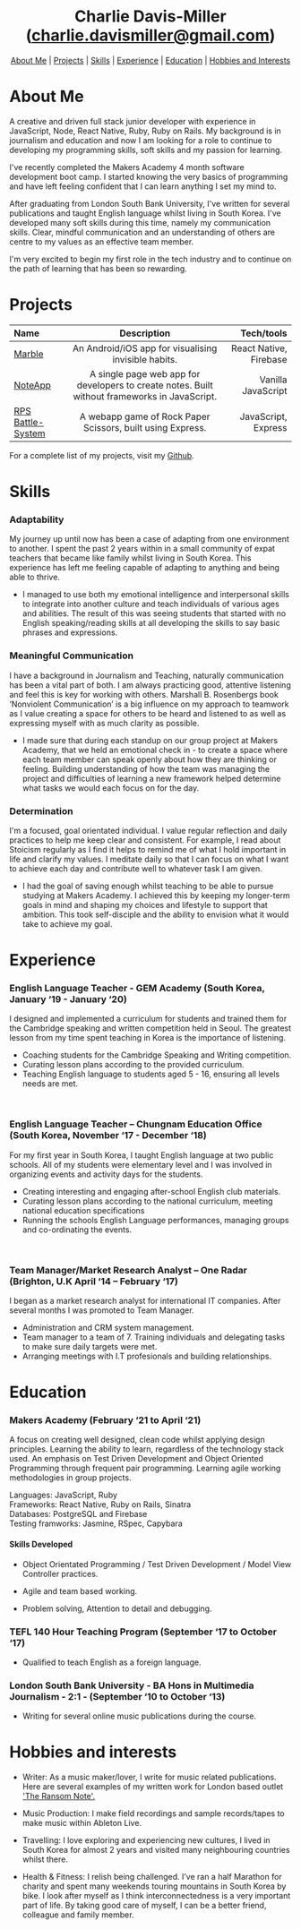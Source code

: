 <h1 align="center">Charlie Davis-Miller (<a href="mailto:charlie.davismiller@gmail.com">charlie.davismiller@gmail.com</a>)</h1>

<div align ="center"

[About Me](https://github.com/charlierdm/CV#about-me) | [Projects](https://github.com/charlierdm/CV#projects) | [Skills](https://github.com/charlierdm/CV#skills) | [Experience](https://github.com/charlierdm/CV#experience) | [Education](https://github.com/charlierdm/CV#education) | [Hobbies and Interests](https://github.com/charlierdm/CV#hobbies-and-interests)

</div>

# About Me

A creative and driven full stack junior developer with experience in JavaScript, Node, React Native, Ruby, Ruby on Rails. My background is in journalism and education and now I am looking for a role to continue to developing my programming skills, soft skills and my passion for learning.<br>

I've recently completed the Makers Academy 4 month software development boot camp. I started knowing the very basics of programming and have left feeling confident that I can learn anything I set my mind to. 

After graduating from London South Bank University, I've written for several publications and taught English language whilst living in South Korea. I've developed many soft skills during this time, namely my communication skills. Clear, mindful communication and an understanding of others are centre to my values as an effective team member.  

I'm very excited to begin my first role in the tech industry and to continue on the path of learning that has been so rewarding. 

# Projects

 | Name     | Description | Tech/tools     | 
| :---        |    :----:   |    ---: |
| [Marble](https://github.com/charlierdm/Marble)       | An Android/iOS app for visualising invisible habits.  | React Native, Firebase | 
| [NoteApp](https://github.com/charlierdm/noteApp)   | A single page web app for developers to create notes. Built without frameworks in JavaScript.  | Vanilla JavaScript  | 
| [RPS Battle-System](https://github.com/charlierdm/RPS_Battle_Express_Edition)   | A webapp game of Rock Paper Scissors, built using Express. | JavaScript, Express      | 

For a complete list of my projects, visit my [Github](https://github.com/charlierdm).


# Skills 

  

### Adaptability 

My journey up until now has been a case of adapting from one environment to another. I spent the past 2 years within in a small community of expat teachers that became like family whilst living in South Korea. This experience has left me feeling capable of adapting to anything and being able to thrive.  

* I managed to use both my emotional intelligence and interpersonal skills to integrate into another culture and teach individuals of various ages and abilities. The result of this was seeing students that started with no English speaking/reading skills at all developing the skills to say basic phrases and expressions.

### Meaningful Communication 

I have a background in Journalism and Teaching, naturally communication has been a vital part of both. I am always practicing good, attentive listening and feel this is key for working with others. Marshall B. Rosenbergs book ‘Nonviolent Communication’ is a big influence on my approach to teamwork as I value creating a space for others to be heard and listened to as well as expressing myself with as much clarity as possible.

* I made sure that during each standup on our group project at Makers Academy, that we held an emotional check in - to create a space where each team member can speak openly about how they are thinking or feeling. Building understanding of how the team was managing the project and difficulties of learning a new framework helped determine what tasks we would each focus on for the day.  

### Determination

I'm a focused, goal orientated individual. I value regular reflection and daily practices to help me keep clear and consistent. For example, I read about Stoicism regularly as I find it helps to remind me of what I hold important in life and clarify my values. I meditate daily so that I can focus on what I want to achieve each day and contribute well to whatever task I am given. 

* I had the goal of saving enough whilst teaching to be able to pursue studying at Makers Academy. I achieved this by keeping my longer-term goals in mind and shaping my choices and lifestyle to support that ambition. This took self-disciple and the ability to envision what it would take to achieve my goal.    
  
# Experience 

  

### English Language Teacher - GEM Academy (South Korea, January ‘19 - January ‘20)   

I designed and implemented a curriculum for students and trained them for the Cambridge speaking and written competition held in Seoul. The greatest lesson from my time spent teaching in Korea is the importance of listening. 

* Coaching students for the Cambridge Speaking and Writing competition.
* Curating lesson plans according to the provided curriculum. 
* Teaching English language to students aged 5 - 16, ensuring all levels needs are met. 

<br />

### English Language Teacher – Chungnam Education Office (South Korea, November ‘17 - December ‘18)   

For my first year in South Korea, I taught English language at two public schools. All of my students were elementary level and I was involved in organizing events and activity days for the students. 

* Creating interesting and engaging after-school English club materials.
* Curating lesson plans according to the national curriculum, meeting national education specifications 
* Running the schools English Language performances, managing groups and co-ordinating the events. 

<br />

### Team Manager/Market Research Analyst – One Radar (Brighton, U.K April ‘14 – February ‘17) 

I began as a market research analyst for international IT companies. After several months I was promoted to Team Manager.

* Administration and CRM system management. 
* Team manager to a team of 7. Training individuals and delegating tasks to make sure daily targets were met.
* Arranging meetings with I.T profesionals and building relationships. 
  
# Education 

  

### Makers Academy (February ‘21 to April ‘21) 

A focus on creating well designed, clean code whilst applying design principles. Learning the ability to learn, regardless of the technology stack used. An emphasis on Test Driven Development and Object Oriented Programming through frequent pair programming. Learning agile working methodologies in group projects.  


Languages: JavaScript, Ruby\
Frameworks: React Native, Ruby on Rails, Sinatra\
Databases: PostgreSQL and Firebase\
Testing framworks: Jasmine, RSpec, Capybara


#### Skills Developed 

* Object Orientated Programming / Test Driven Development / Model View Controller practices.    

* Agile and team based working.   

* Problem solving, Attention to detail and debugging.      


### TEFL 140 Hour Teaching Program (September ‘17 to October ‘17) 

 

- Qualified to teach English as a foreign language.  


### London South Bank University - BA Hons in Multimedia Journalism - 2:1 - (September ‘10 to October ‘13) 


- Writing for several online music publications during the course.  


# Hobbies and interests

- Writer: As a music maker/lover, I write for music related publications. Here are several examples of my written work for London based outlet ['The Ransom Note'.](https://www.theransomnote.com/author/charlie-davis-miller/) 

- Music Production: I make field recordings and sample records/tapes to make music within Ableton Live. 

- Travelling: I love exploring and experiencing new cultures, I lived in South Korea for almost 2 years and visited many neighbouring countries whilst there.

- Health & Fitness: I relish being challenged. I’ve ran a half Marathon for charity and spent many weekends touring mountains in South Korea by bike. I look after myself as I think interconnectedness is a very important part of life. By taking good care of myself, I can be a better friend, colleague and family member. 
